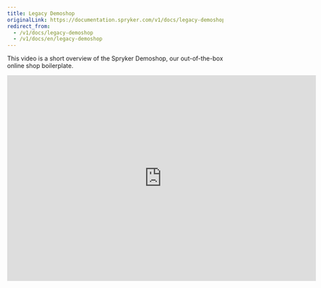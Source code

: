 ```yaml
---
title: Legacy Demoshop
originalLink: https://documentation.spryker.com/v1/docs/legacy-demoshop
redirect_from:
  - /v1/docs/legacy-demoshop
  - /v1/docs/en/legacy-demoshop
---
```


This video is a short overview of the Spryker Demoshop, our out-of-the-box online shop boilerplate. 

<iframe src="https://fast.wistia.net/embed/iframe/n757g61f8o" title="Legacy Demo Shop" allowtransparency="true" frameborder="0" scrolling="no" class="wistia_embed" name="wistia_embed" allowfullscreen="0" mozallowfullscreen="0" webkitallowfullscreen="0" oallowfullscreen="0" msallowfullscreen="0" width="720" height="480"></iframe>
